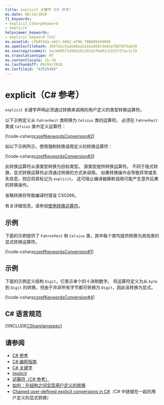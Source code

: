 ```yaml
---
title: explicit 关键字（C# 参考）
ms.date: 08/24/2018
f1_keywords:
- explicit_CSharpKeyword
- explicit
helpviewer_keywords:
- explicit keyword [C#]
ms.assetid: cfb8f42a-e411-4db2-af9b-796b05644846
ms.openlocfilehash: 3567a2c5aa549aa3141ed59c3e93e7b07975da70
ms.sourcegitcommit: 2eceb05f1a5bb261291a1f6a91c5153727ac1c19
ms.translationtype: HT
ms.contentlocale: zh-CN
ms.lasthandoff: 09/04/2018
ms.locfileid: "43525456"
---
```

# <a name="explicit-c-reference"></a>explicit（C# 参考）

`explicit` 关键字声明必须通过转换来调用的用户定义的类型转换运算符。

以下示例定义从 `Fahrenheit` 类转换为 `Celsius` 类的运算符。 必须在 `Fahrenheit` 类或 `Celsius` 类中定义运算符：

[!code-csharp[csrefKeywordsConversion#2](~/samples/snippets/csharp/VS_Snippets_VBCSharp/csrefKeywordsConversion/CS/csrefKeywordsConversion.cs#2)]

如以下示例所示，使用强制转换调用定义的转换运算符：

[!code-csharp[csrefKeywordsConversion#3](~/samples/snippets/csharp/VS_Snippets_VBCSharp/csrefKeywordsConversion/CS/csrefKeywordsConversion.cs#3)]

此转换运算符从源类型转换为目标类型。 源类型提供转换运算符。 不同于隐式转换，显式转换运算符必须通过转换的方式来调用。 如果转换操作会导致异常或丢失信息，则应将其标记为 `explicit`。 这可阻止编译器静默调用可能产生意外后果的转换操作。

省略转换将导致编译时错误 CS0266。

有关详细信息，请参阅[使用转换运算符](../../programming-guide/statements-expressions-operators/using-conversion-operators.md)。

## <a name="example"></a>示例

下面的示例提供了 `Fahrenheit` 和 `Celsius` 类，其中每个类均提供转换为其他类的显式转换运算符。

[!code-csharp[csrefKeywordsConversion#1](~/samples/snippets/csharp/VS_Snippets_VBCSharp/csrefKeywordsConversion/CS/csrefKeywordsConversion.cs#1)]

## <a name="example"></a>示例

下面的示例定义结构 `Digit`，它表示单个的十进制数字。 将运算符定义为从 `byte` 到 `Digit` 的转换，但由于并非所有字节都可转换为 `Digit`，因此该转换为显式。

[!code-csharp[csrefKeywordsConversion#4](~/samples/snippets/csharp/VS_Snippets_VBCSharp/csrefKeywordsConversion/CS/csrefKeywordsConversion.cs#4)]

## <a name="c-language-specification"></a>C# 语言规范

[!INCLUDE[CSharplangspec](~/includes/csharplangspec-md.md)]

## <a name="see-also"></a>请参阅

- [C# 参考](../index.md)  
- [C# 编程指南](../../programming-guide/index.md)  
- [C# 关键字](index.md)  
- [implicit](implicit.md)  
- [运算符（C# 参考）](operator.md)  
- [如何：在结构之间实现用户定义的转换](../../programming-guide/statements-expressions-operators/how-to-implement-user-defined-conversions-between-structs.md)  
- [Chained user-defined explicit conversions in C#](https://blogs.msdn.microsoft.com/ericlippert/2007/04/16/chained-user-defined-explicit-conversions-in-c/)（C# 中链接在一起的用户定义的显式转换）  

